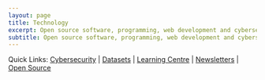 ```yaml
---
layout: page
title: Technology
excerpt: Open source software, programming, web development and cybersecurity.
subtitle: Open source software, programming, web development and cybersecurity.
---
```


<div class="alert alert-secondary" role="alert">
	Quick Links: <a href="/security/" class="alert-link">Cybersecurity</a> | <a href="/datasets/" class="alert-link">Datasets</a> | <a href="https://learn.himpfen.com/" class="alert-link" target="_blank">Learning Centre</a> | <a href="/newsletters/" class="alert-link">Newsletters</a> | <a href="/open-source/" class="alert-link">Open Source</a>
</div>